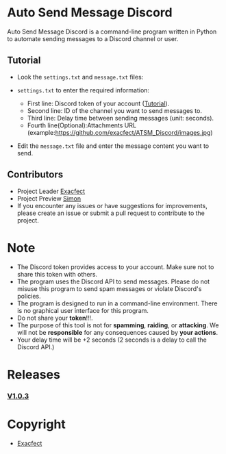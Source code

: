# Auto Send Message Discord

Auto Send Message Discord is a command-line program written in Python to automate sending messages to a Discord channel or user.

## Tutorial
 * Look the `settings.txt` and `message.txt` files:
  - `settings.txt` to enter the required information:
    - First line: Discord token of your account ([Tutorial](https://github.com/exacfect/ATSM_Discord/blob/639c120aab20fcd1aa002040eb8c1efd2b52c5e8/Assets/tutorial.png)).
    - Second line: ID of the channel you want to send messages to.
    - Third line: Delay time between sending messages (unit: seconds).
    - Fourth line(Optional):Attachments URL (example:https://github.com/exacfect/ATSM_Discord/images.jpg) 

- Edit the `message.txt` file and enter the message content you want to send.

## Contributors
* Project Leader [Exacfect](https://github.com/exacfect)
* Project Preview [Simon](https://github.com/Simondepchai)
* If you encounter any issues or have suggestions for improvements, please create an issue or submit a pull request to contribute to the project.
# Note
- The Discord token provides access to your account. Make sure not to share this token with others.
- The program uses the Discord API to send messages. Please do not misuse this program to send spam messages or violate Discord's policies.
- The program is designed to run in a command-line environment. There is no graphical user interface for this program.
- Do not share your **token**!!!.
- The purpose of this tool is not for **spamming**, **raiding**, or **attacking**. We will not be **responsible** for any consequences caused by **your actions**.
- Your delay time will be +2 seconds (2 seconds is a delay to call the Discord API.)
# Releases

### [V1.0.3](https://raw.githubusercontent.com/exacfect/ATSM_Discord/main/Assets/ATSM.exe)

# Copyright
* [Exacfect](https://github.com/exacfect)
